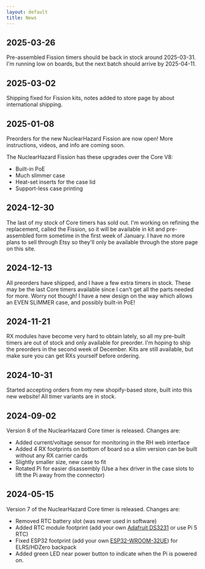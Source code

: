 ```yaml
---
layout: default
title: News
---
```


## 2025-03-26
Pre-assembled Fission timers should be back in stock around 2025-03-31. I'm running low on boards, but the next batch should arrive by 2025-04-11.

## 2025-03-02
Shipping fixed for Fission kits, notes added to store page by about international shipping.

## 2025-01-08
Preorders for the new NuclearHazard Fission are now open! More instructions, videos, and info are coming soon.

The NuclearHazard Fission has these upgrades over the Core V8:
- Built-in PoE
- Much slimmer case
- Heat-set inserts for the case lid
- Support-less case printing

## 2024-12-30
The last of my stock of Core timers has sold out. I'm working on refining the replacement, called the Fission, so it will be available in kit and pre-assembled form sometime in the first week of January. I have no more plans to sell through Etsy so they'll only be available through the store page on this site.

## 2024-12-13
All preorders have shipped, and I have a few extra timers in stock. These may be the last Core timers available since I can't get all the parts needed for more. Worry not though! I have a new design on the way which allows an EVEN SLIMMER case, and possibly built-in PoE!

## 2024-11-21
RX modules have become very hard to obtain lately, so all my pre-built timers are out of stock and only available for preorder. I'm hoping to ship the preorders in the second week of December. Kits are still available, but make sure you can get RXs yourself before ordering.

## 2024-10-31
Started accepting orders from my new shopify-based store, built into this new website! All timer variants are in stock.

## 2024-09-02
Version 8 of the NuclearHazard Core timer is released. Changes are:
- Added current/voltage sensor for monitoring in the RH web interface
- Added 4 RX footprints on bottom of board so a slim version can be built without any RX carrier cards
- Slightly smaller size, new case to fit
- Rotated Pi for easier disassembly (Use a hex driver in the case slots to lift the Pi away from the connector)

## 2024-05-15
Version 7 of the NuclearHazard Core timer is released. Changes are:
- Removed RTC battery slot (was never used in software)
- Added RTC module footprint (add your own <a href="https://www.adafruit.com/product/3013" target="_blank">Adafruit DS3231</a> or use Pi 5 RTC)
- Fixed ESP32 footprint (add your own <a href="https://www.digikey.com/en/products/detail/espressif-systems/ESP32-WROOM-32UE-N16/11613145" target="_blank">ESP32-WROOM-32UE</a>) for ELRS/HDZero backpack
- Added green LED near power button to indicate when the Pi is powered on.